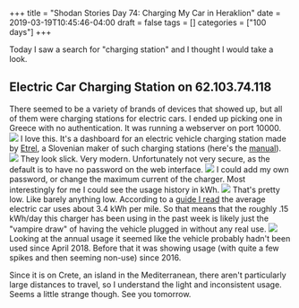 +++
title = "Shodan Stories Day 74: Charging My Car in Heraklion"
date = 2019-03-19T10:45:46-04:00
draft = false
tags = []
categories = ["100 days"]
+++

Today I saw a search for "charging station" and I thought I would take a look.

## Electric Car Charging Station on 62.103.74.118
There seemed to be a variety of brands of devices that showed up, but all of them were charging stations for electric cars. I ended up picking one in Greece with no authentication. It was running a webserver on port 10000.
![](/images/100Days/Day74/firstlook.png)
I love this. It's a dashboard for an electric vehicle charging station made by [Etrel](http://etrel.com/), a Slovenian maker of such charging stations (here's the [manual](https://www.zielony-dom.pl/wp-content/uploads/2019/03/Etrel-INCH-User-manual-EN.pdf)).
![](https://www.phytec.eu/fileadmin/user_upload/images/content/2.Projects/ETREL-charging-station.jpg)
They look slick. Very modern. Unfortunately not very secure, as the default is to have no password on the web interface.
![](/images/100Days/Day74/settings.png)
I could add my own password, or change the maximum current of the charger. Most interestingly for me I could see the usage history in kWh.
![](/images/100Days/Day74/recentuse.png)
That's pretty low. Like barely anything low. According to a [guide I read](https://www.greencarreports.com/news/1082737_electric-car-efficiency-forget-mpge-it-should-be-miles-kwh) the average electric car uses about 3.4 kWh per mile. So that means that the roughly .15 kWh/day this charger has been using in the past week is likely just the "vampire draw" of having the vehicle plugged in without any real use.
![](/images/100Days/Day74/2018.png)
Looking at the annual usage it seemed like the vehicle probably hadn't been used since April 2018. Before that it was showing usage (with quite a few spikes and then seeming non-use) since 2016.

Since it is on Crete, an island in the Mediterranean, there aren't particularly large distances to travel, so I understand the light and inconsistent usage. Seems a little strange though. See you tomorrow.
